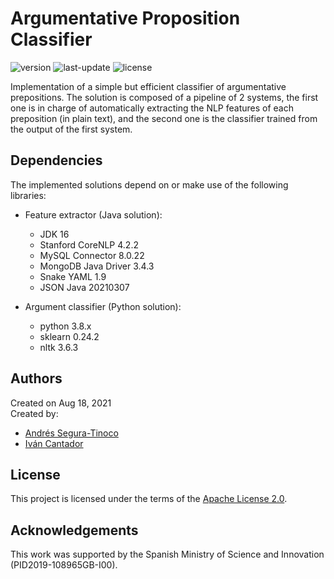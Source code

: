 # Argumentative Proposition Classifier
![version](https://img.shields.io/badge/version-0.5-blue)
![last-update](https://img.shields.io/badge/last_update-10/25/2021-orange)
![license](https://img.shields.io/badge/license-Apache_2.0-brightgreen)

Implementation of a simple but efficient classifier of argumentative prepositions. The solution is composed of a pipeline of 2 systems, the first one is in charge of automatically extracting the NLP features of each preposition (in plain text), and the second one is the classifier trained from the output of the first system.

## Dependencies
The implemented solutions depend on or make use of the following libraries:

- Feature extractor (Java solution):
  - JDK 16
  - Stanford CoreNLP 4.2.2
  - MySQL Connector 8.0.22
  - MongoDB Java Driver 3.4.3
  - Snake YAML 1.9
  - JSON Java 20210307

- Argument classifier (Python solution):
  - python 3.8.x
  - sklearn 0.24.2
  - nltk 3.6.3

## Authors
Created on Aug 18, 2021  
Created by:
- <a href="https://github.com/ansegura7" target="_blank">Andrés Segura-Tinoco</a>
- <a href="http://arantxa.ii.uam.es/~cantador/" target="_blank">Iv&aacute;n Cantador</a>

## License
This project is licensed under the terms of the <a href="https://github.com/argrecsys/arg-classifier/blob/main/LICENSE">Apache License 2.0</a>.

## Acknowledgements
This work was supported by the Spanish Ministry of Science and Innovation (PID2019-108965GB-I00).
